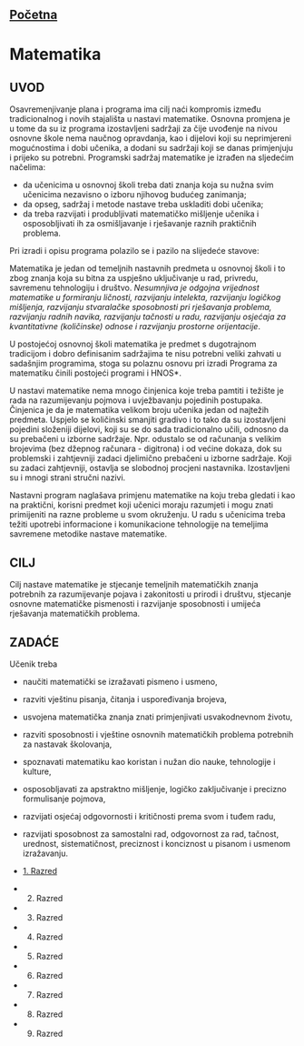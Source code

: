 [Početna](../../README.md)
---
# Matematika
## UVOD
Osavremenjivanje plana i programa ima cilj naći kompromis između tradicionalnog i novih stajališta u nastavi matematike. Osnovna promjena je u tome da su iz programa izostavljeni sadržaji za čije uvođenje na nivou osnovne škole nema naučnog opravdanja, kao i dijelovi koji su neprimjereni mogućnostima i dobi učenika, a dodani su sadržaji koji se danas primjenjuju i prijeko su potrebni. Programski sadržaj matematike je izrađen na sljedećim načelima:
- da učenicima u osnovnoj školi treba dati znanja koja su nužna svim učenicima nezavisno o izboru njihovog budućeg zanimanja;
- da opseg, sadržaj i metode nastave treba uskladiti dobi učenika;
- da treba razvijati i produbljivati matematičko mišljenje učenika i osposobljivati ih za osmišljavanje i rješavanje raznih praktičnih problema.

Pri izradi i opisu programa polazilo se i pazilo na slijedeće stavove:

Matematika je jedan od temeljnih nastavnih predmeta u osnovnoj školi i to zbog znanja koja su bitna za uspješno uključivanje u rad, privredu, savremenu tehnologiju i društvo. *Nesumnjiva je odgojna vrijednost matematike u formiranju ličnosti, razvijanju intelekta, razvijanju logičkog mišljenja, razvijanju stvaralačke sposobnosti pri rješavanja problema, razvijanju radnih navika, razvijanju tačnosti u radu, razvijanju osjećaja za kvantitativne (količinske) odnose i razvijanju prostorne orijentacije*.

U postojećoj osnovnoj školi matematika je predmet s dugotrajnom tradicijom i dobro definisanim sadržajima te nisu potrebni veliki zahvati u sadašnjim programima, stoga su polaznu osnovu pri izradi Programa za matematiku činili postojeći programi i HNOS\*.

U nastavi matematike nema mnogo činjenica koje treba pamtiti i težište je rada na razumijevanju pojmova i uvježbavanju pojedinih postupaka. Činjenica je da je matematika velikom broju učenika jedan od najtežih predmeta. Uspjelo se količinski smanjiti gradivo i to tako da su izostavljeni pojedini složeniji dijelovi, koji su se do sada tradicionalno učili, odnosno da su prebačeni u izborne sadržaje. Npr. odustalo se od računanja s velikim brojevima (bez džepnog računara - digitrona) i od većine dokaza, dok su problemski i zahtjevniji zadaci djelimično prebačeni u izborne sadržaje. Koji su zadaci zahtjevniji, ostavlja se slobodnoj procjeni nastavnika. Izostavljeni su i mnogi strani stručni nazivi.

Nastavni program naglašava primjenu matematike na koju treba gledati i kao na praktični, korisni predmet koji učenici moraju razumjeti i mogu znati primijeniti na razne probleme u svom okruženju. U radu s učenicima treba težiti upotrebi informacione i komunikacione tehnologije na temeljima savremene metodike nastave matematike.

## CILJ
Cilj nastave matematike je stjecanje temeljnih matematičkih znanja potrebnih za razumijevanje pojava i zakonitosti u prirodi i društvu, stjecanje osnovne matematičke pismenosti i razvijanje sposobnosti i umijeća rješavanja matematičkih problema.

## ZADAĆE
Učenik treba
- naučiti matematički se izražavati pismeno i usmeno,
- razviti vještinu pisanja, čitanja i uspoređivanja brojeva,
- usvojena matematička znanja znati primjenjivati usvakodnevnom životu,
- razviti sposobnosti i vještine osnovnih matematičkih problema potrebnih za nastavak školovanja,
- spoznavati matematiku kao koristan i nužan dio nauke, tehnologije i kulture,
- osposobljavati za apstraktno mišljenje, logičko zaključivanje i precizno formulisanje pojmova,
- razvijati osjećaj odgovornosti i kritičnosti prema svom i tuđem radu,
- razvijati sposobnost za samostalni rad, odgovornost za rad, tačnost, urednost, sistematičnost, preciznost i konciznost u pisanom i usmenom izražavanju.

- [1. Razred](prvi_razred/README.md)
- 2. Razred
- 3. Razred
- 4. Razred
- 5. Razred
- 6. Razred
- 7. Razred
- 8. Razred
- 9. Razred
